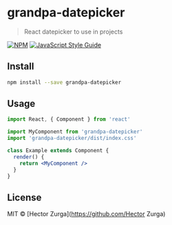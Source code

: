 # grandpa-datepicker

> React datepicker to use in projects

[![NPM](https://img.shields.io/npm/v/grandpa-datepicker.svg)](https://www.npmjs.com/package/grandpa-datepicker) [![JavaScript Style Guide](https://img.shields.io/badge/code_style-standard-brightgreen.svg)](https://standardjs.com)

## Install

```bash
npm install --save grandpa-datepicker
```

## Usage

```jsx
import React, { Component } from 'react'

import MyComponent from 'grandpa-datepicker'
import 'grandpa-datepicker/dist/index.css'

class Example extends Component {
  render() {
    return <MyComponent />
  }
}
```

## License

MIT © [Hector Zurga](https://github.com/Hector Zurga)
